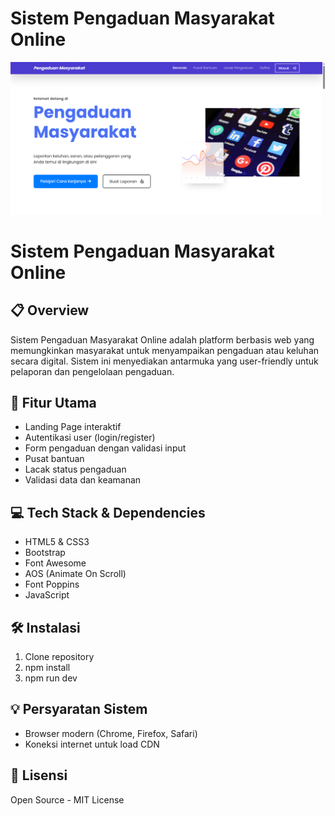 # Sistem Pengaduan Masyarakat Online
![Screenshot](public/Hero%20Screenshoot.png)
# Sistem Pengaduan Masyarakat Online

## 📋 Overview
Sistem Pengaduan Masyarakat Online adalah platform berbasis web yang memungkinkan masyarakat untuk menyampaikan pengaduan atau keluhan secara digital. Sistem ini menyediakan antarmuka yang user-friendly untuk pelaporan dan pengelolaan pengaduan.

## 🚀 Fitur Utama
- Landing Page interaktif
- Autentikasi user (login/register)
- Form pengaduan dengan validasi input
- Pusat bantuan
- Lacak status pengaduan
- Validasi data dan keamanan

## 💻 Tech Stack & Dependencies
- HTML5 & CSS3
- Bootstrap
- Font Awesome
- AOS (Animate On Scroll)
- Font Poppins
- JavaScript

## 🛠️ Instalasi
1. Clone repository
2. npm install
3. npm run dev

## 💡 Persyaratan Sistem
- Browser modern (Chrome, Firefox, Safari)
- Koneksi internet untuk load CDN

## 📝 Lisensi
Open Source - MIT License


